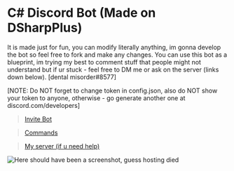# C# Discord Bot (Made on DSharpPlus)

It is made just for fun, you can modify literally anything, im gonna develop the bot so feel free to fork and make any changes. You can use this bot as a blueprint, im trying my best to comment stuff that people might not understand but if ur stuck - feel free to DM me or ask on the server (links down below). [dental misorder#8577]

[NOTE: Do NOT forget to change token in config.json, also do NOT show your token to anyone, otherwise - go generate another one at discord.com/developers]

> [Invite Bot](https://discord.com/api/oauth2/authorize?client_id=739487241469952000&permissions=8&scope=bot)

> [Commands](https://docs.google.com/document/d/1kO8hHnboGeMsSsdFOT-LwKPUa2rxmlWIGya-gj65amg/edit?usp=sharing)

> [My server (if u need help)](https://discord.gg/4wTnnTbPgz)

![Here should have been a screenshot, guess hosting died](https://i.ibb.co/HYxY9h4/Screenshot-2.png "screenshot (WIP)")
